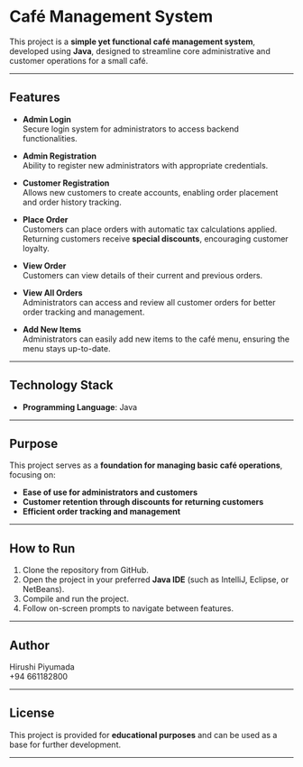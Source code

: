 # Café Management System

This project is a **simple yet functional café management system**, developed using **Java**, designed to streamline core administrative and customer operations for a small café.

---

## Features

- **Admin Login**  
  Secure login system for administrators to access backend functionalities.

- **Admin Registration**  
  Ability to register new administrators with appropriate credentials.

- **Customer Registration**  
  Allows new customers to create accounts, enabling order placement and order history tracking.

- **Place Order**  
  Customers can place orders with automatic tax calculations applied.  
  Returning customers receive **special discounts**, encouraging customer loyalty.

- **View Order**  
  Customers can view details of their current and previous orders.

- **View All Orders**  
  Administrators can access and review all customer orders for better order tracking and management.

- **Add New Items**  
  Administrators can easily add new items to the café menu, ensuring the menu stays up-to-date.

---

## Technology Stack

- **Programming Language**: Java

---

## Purpose

This project serves as a **foundation for managing basic café operations**, focusing on:
- **Ease of use for administrators and customers**
- **Customer retention through discounts for returning customers**
- **Efficient order tracking and management**

---

## How to Run

1. Clone the repository from GitHub.
2. Open the project in your preferred **Java IDE** (such as IntelliJ, Eclipse, or NetBeans).
3. Compile and run the project.
4. Follow on-screen prompts to navigate between features.

---

## Author

Hirushi Piyumada  
+94 661182800 

---

## License

This project is provided for **educational purposes** and can be used as a base for further development.

---

